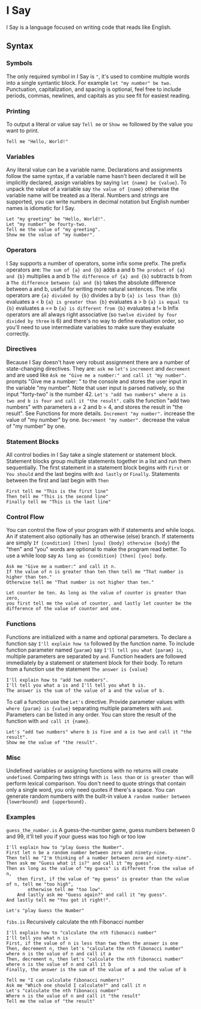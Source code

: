 
# I Say
I Say is a language focused on writing code that reads like English. 

## Syntax

### Symbols
The only required symbol in I Say is `"`, it's used to combine multiple words into a single syntantic block. For example `let "my number" be two.` Punctuation, capitalization, and spacing is optional, feel free to include periods, commas, newlines, and capitals as you see fit for easiest reading.

### Printing
To output a literal or value say `Tell me` or `Show me` followed by the value you want to print.
```
Tell me "Hello, World!"
```

### Variables
Any literal value can be a variable name. Declarations and assignments follow the same syntax, if a variable name hasn't been declared it will be implicitly declared, assign variables by saying `let {name} be {value}`. To unpack the value of a variable say `the value of {name}` otherwise the variable name will be treated as a literal. Numbers and strings are supported, you can write numbers in decimal notation but English number names is idiomatic for I Say.
```
Let "my greeting" be "Hello, World!".
Let "my number" be fourty-two.
Tell me the value of "my greeting".
Show me the value of "my number".
```

### Operators
I Say supports a number of operators, some infix some prefix. The prefix operators are:
`The sum of {a} and {b}` adds a and b
`The product of {a} and {b}` multiplies a and b
`The difference of {a} and {b}` subtracts b from a
`The difference between {a} and {b}` takes the absolute difference between a and b, useful for writing more natural sentences.
The infix operators are
`{a} divided by {b}` divides a by b
`{a} is less than {b}` evaluates a < b
`{a} is greater than {b}` evaluates a > b
`{a} is equal to {b}` evaluates a == b
`{a} is different from {b}` evaluates a != b
Infix operators are all always right associative (so `twelve divided by four divided by three` is 6) and there's no way to define evaluation order, so you'll need to use intermediate variables to make sure they evaluate correctly.

### Directives
Because I Say doesn't have very robust assignment there are a number of state-changing directives. They are: `ask me` `let's` `increment` and `decrement` and are used like
`Ask me "Give me a number:" and call it "my number".` prompts "Give me a number: " to the console and stores the user input in the variable "my number". Note that user input is parsed natively, so the input "forty-two" is the number 42.
`Let's "add two numbers" where a is two and b is four and call it "the result".` calls the function "add two numbers" with parameters a = 2 and b = 4, and stores the result in "the result". See Functions for more details.
`Increment "my number".` increase the value of "my number" by one.
`Decrement "my number".` decrease the value of "my number" by one.

### Statement Blocks
All control bodies in I Say take a single statement or statement block. Statement blocks group multiple statements together in a list and run them sequentially. The first statement in a statement block begins with `First` or `You should` and the last begins with `And lastly` or `Finally`. Statements between the first and last begin with `Then`
```
First tell me "This is the first line"
Then tell me "This is the second line"
Finally tell me "This is the last line"
```

### Control Flow
You can control the flow of your program with if statements and while loops. An if statement also optionally has an otherwise (else) branch. If statements are simply `If {condition} [then] [you] {body} otherwise {body}` the "then" and "you" words are optional to  make the program read better. To use a while loop say `As long as {condition} [then] [you] body`.
```
Ask me "Give me a number:" and call it n.
If the value of n is greater than ten then tell me "That number is higher than ten."
Otherwise tell me "That number is not higher than ten."
```
```
Let counter be ten. As long as the value of counter is greater than zero,
you first tell me the value of counter, and lastly let counter be the
difference of the value of counter and one.
```

### Functions
Functions are initialized with a name and optional parameters. To declare a function say `I'll explain how to` followed by the function name. To include function parameter named `{param}` say `I'll tell you what {param} is`, multiple parameters are separated by `and`. Function headers are followed immediately by a statement or statement block for their body. To return from a function use the statement `The answer is {value}`
```
I'll explain how to "add two numbers".
I'll tell you what a is and I'll tell you what b is.
The answer is the sum of the value of a and the value of b.
```
To call a function use the `Let's` directive. Provide parameter values with `where {param} is {value}` separating multiple parameters with `and`. Parameters can be listed in any order. You can store the result of the function with `and call it {name}`.
```
Let's "add two numbers" where b is five and a is two and call it "the result".
Show me the value of "the result".
```

### Misc
Undefined variables or assigning functions with no returns will create `undefined`.
Comparing two strings with `is less than` or `is greater than` will perform lexical comparison.
You don't need to quote strings that contain only a single word, you only need quotes if there's a space.
You can generate random numbers with the built-in value `A random number between {lowerbound} and {upperbound}.`

### Examples
`guess_the_number.is` A guess-the-number game, guess numbers between 0 and 99, it'll tell you if your guess was too high or too low
```
I'll explain how to "play Guess the Number".
First let n be a random number between zero and ninety-nine.
Then tell me "I'm thinking of a number between zero and ninety-nine".
Then ask me "Guess what it is?" and call it "my guess".
Then as long as the value of "my guess" is different from the value of n,
    then first, if the value of "my guess" is greater than the value of n, tell me "too high",
        otherwise tell me "too low".
    And lastly ask me "Guess again?" and call it "my guess".
And lastly tell me "You got it right!".

Let's "play Guess the Number"
```

`fibs.is` Recursively calculate the nth Fibonacci number
```
I'll explain how to "calculate the nth fibonacci number" 
I'll tell you what n is 
First, if the value of n is less than two then the answer is one
Then, decrement n, then let's "calculate the nth fibonacci number" where n is the value of n and call it a
Then, decrement n, then let's "calculate the nth fibonacci number" where n is the value of n and call it b
Finally, the answer is the sum of the value of a and the value of b

Tell me "I can calculate fibonacci numbers!"
Ask me "Which one should I calculate?" and call it n
Let's "calculate the nth fibonacci number"
Where n is the value of n and call it "the result"
Tell me the value of "the result"
```